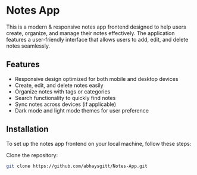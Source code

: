 # Notes App

This is a modern & responsive notes app frontend designed to help users create, organize, and manage their notes effectively. The application features a user-friendly interface that allows users to add, edit, and delete notes seamlessly.

## Features

- Responsive design optimized for both mobile and desktop devices
- Create, edit, and delete notes easily
- Organize notes with tags or categories
- Search functionality to quickly find notes
- Sync notes across devices (if applicable)
- Dark mode and light mode themes for user preference

## Installation

To set up the notes app frontend on your local machine, follow these steps:

Clone the repository:
   ```bash
   git clone https://github.com/abhaysgitt/Notes-App.git
